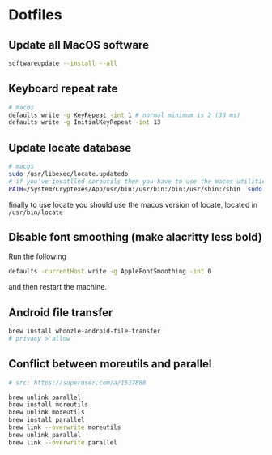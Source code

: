 # Dotfiles

## Update all MacOS software

```sh
softwareupdate --install --all
```

## Keyboard repeat rate

```sh
# macos
defaults write -g KeyRepeat -int 1 # normal minimum is 2 (30 ms)
defaults write -g InitialKeyRepeat -int 13
```

## Update locate database

```sh
# macos
sudo /usr/libexec/locate.updatedb
# if you've insatlled coreutils then you have to use the macos utilities
PATH=/System/Cryptexes/App/usr/bin:/usr/bin:/bin:/usr/sbin:/sbin  sudo /usr/libexec/locate.updatedb
```
finally to use locate you should use the macos version of locate, located in `/usr/bin/locate`

## Disable font smoothing (make alacritty less bold)

Run the following

```sh
defaults -currentHost write -g AppleFontSmoothing -int 0
```

and then restart the machine.


## Android file transfer

```sh
brew install whoozle-android-file-transfer
# privacy > allow
```

## Conflict between moreutils and parallel

```sh
# src: https://superuser.com/a/1537888

brew unlink parallel
brew install moreutils
brew unlink moreutils
brew install parallel
brew link --overwrite moreutils
brew unlink parallel
brew link --overwrite parallel
```
